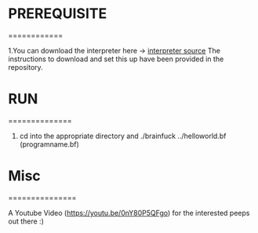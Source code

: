 # PREREQUISITE

============

1.You can download the interpreter here -> [interpreter source](https://github.com/fabianishere/brainfuck) The instructions to download and set this up have been provided in the repository.

# RUN

==============

1. cd into the appropriate directory and ./brainfuck ../helloworld.bf (programname.bf)


# Misc

===============

A Youtube Video (https://youtu.be/0nY80P5QFgo) for the interested peeps out there :)